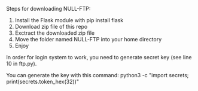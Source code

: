 Steps for downloading NULL-FTP:
1. Install the Flask module with pip install flask
2. Download zip file of this repo
3. Exctract the downloaded zip file
4. Move the folder named NULL-FTP into your home directory
5. Enjoy



In order for login system to work, you need to generate secret key (see line 10 in ftp.py).

You can generate the key with this command:
python3 -c "import secrets; print(secrets.token_hex(32))"

